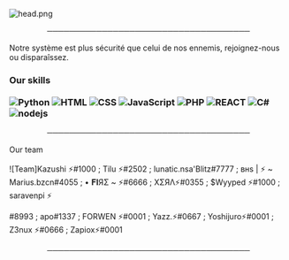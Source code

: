 ![head.png](https://i.imgur.com/5e02Adt.png)

<p align="center">
─────────────────────────────────────
</p>

Notre système est plus sécurité que celui de nos ennemis, rejoignez-nous ou disparaîssez.

### Our skills <br/> <br/>  ![Python](https://img.shields.io/badge/-Python-0077B5?style=flat&logoColor=white&logo=python) ![HTML](https://img.shields.io/badge/-HTML-ff0d00?style=flat&logoColor=white&logo=html5) ![CSS](https://img.shields.io/badge/-CSS-196eff?style=flat&logoColor=white&logo=css3) ![JavaScript](https://camo.githubusercontent.com/4fdfb0cf06c96ca8a5ab446e39e0518bb0ad5380a284c2e7bb9e3d23c34f9626/68747470733a2f2f696d672e736869656c64732e696f2f62616467652f2d4a6176617363726970742d4646454530303f7374796c653d666c61742d737175617265266c6f676f3d6a617661736372697074266c6f676f436f6c6f723d626c61636b) ![PHP](https://img.shields.io/badge/-PHP-FFB120?style=flat-square&logo=php&logoColor=white) ![REACT](https://img.shields.io/badge/-React-45B8D8?style=flat-square&logo=react&logoColor=white) ![C#](https://img.shields.io/badge/-C%20Sharp-44CF90?style=flat-square&logo=c%20sharp&logoColor=white) ![nodejs](https://img.shields.io/badge/-NodeJS-43853D?style=flat-square&logo=Node.js&logoColor=white)

<p align="center">
─────────────────────────────────────
</p
  
### Our team <br/> <br/> ![Team]Kazushi ⚡#1000 ; Tilu ⚡#2502 ; lunatic.nsa'Blitz#7777 ; внѕ | ⚡ ~ Marius.bzcn#4055 ; • 𝐅𝐈ЯΣ ~ ⚡#6666 ; XΣЯΛ⚡#0355 ; $Wyyped ⚡#1000 ; saravenpi ⚡
#8993 ; apo#1337 ; FORWEN ⚡#0001 ; Yazz.⚡#0667 ; Yoshijuro⚡#0001 ; Z3nux ⚡#0666 ; Zapiox⚡#0001
  
<p align="center">
─────────────────────────────────────
</p
